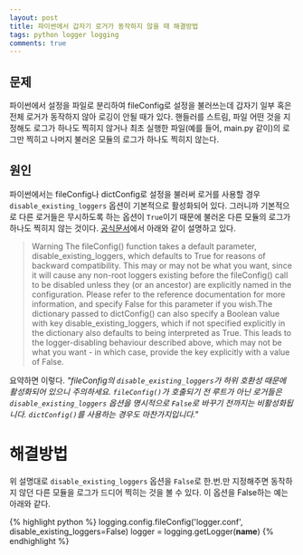```yaml
---
layout: post
title: 파이썬에서 갑자기 로거가 동작하지 않을 때 해결방법
tags: python logger logging
comments: true
---
```


## 문제

파이썬에서 설정을 파일로 분리하여 fileConfig로 설정을 불러쓰는데 갑자기 일부 혹은 전체 로거가 동작하지 않아 로깅이 안될 때가 있다. 핸들러를 스트림, 파일 어떤 것을 지정해도 로그가 하나도 찍히지 않거나 최초 실행한 파일(예를 들어, main.py 같이)의 로그만 찍히고 나머지 불러온 모듈의 로그가 하나도 찍히지 않는다.

## 원인

파이썬에서는 fileConfig나 dictConfig로 설정을 불러써 로거를 사용할 경우 `disable_existing_loggers` 옵션이 기본적으로 활성화되어 있다. 그러니까 기본적으로 다른 로거들은 무시하도록 하는 옵션이 `True`이기 때문에 불러온 다른 모듈의 로그가 하나도 찍히지 않는 것이다. [공식문서](https://docs.python.org/3/howto/logging.html#configuring-logging)에서 아래와 같이 설명하고 있다.

> Warning The fileConfig() function takes a default parameter, disable_existing_loggers, which defaults to True for reasons of backward compatibility. This may or may not be what you want, since it will cause any non-root loggers existing before the fileConfig() call to be disabled unless they (or an ancestor) are explicitly named in the configuration. Please refer to the reference documentation for more information, and specify False for this parameter if you wish.The dictionary passed to dictConfig() can also specify a Boolean value with key disable_existing_loggers, which if not specified explicitly in the dictionary also defaults to being interpreted as True. This leads to the logger-disabling behaviour described above, which may not be what you want - in which case, provide the key explicitly with a value of False.

요약하면 이렇다. _"fileConfig의 `disable_existing_loggers`가 하위 호환성 때문에 활성화되어 있으니 주의하세요. `fileConfig()`가 호출되기 전 루트가 아닌 로거들은 `disable_existing_loggers` 옵션을 명시적으로 `False`로 바꾸기 전까지는 비활성화됩니다. `dictConfig()`를 사용하는 경우도 마찬가지입니다."_

# 해결방법

위 설명대로 `disable_existing_loggers` 옵션을 `False`로 한.번.만 지정해주면 동작하지 않던 다른 모듈을 로그가 드디어 찍히는 것을 볼 수 있다. 이 옵션을 False하는 예는 아래와 같다.

{% highlight python %}
logging.config.fileConfig('logger.conf', disable_existing_loggers=False)
logger = logging.getLogger(**name**)
{% endhighlight %}
